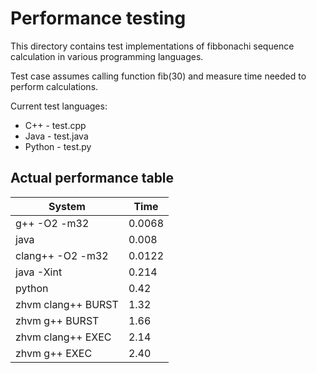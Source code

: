 Performance testing
===================

This directory contains test implementations of fibbonachi sequence calculation
in various programming languages.

Test case assumes calling function fib(30) and measure time needed to perform
calculations.

Current test languages:

* C++ - test.cpp
* Java - test.java
* Python - test.py

Actual performance table
------------------------

| System               | Time   | 
|----------------------|--------|
| g++ -O2 -m32         | 0.0068 |
| java                 | 0.008  |
| clang++ -O2 -m32     | 0.0122 |
| java -Xint           | 0.214  |
| python               | 0.42   |
| zhvm clang++ BURST   | 1.32   |
| zhvm g++ BURST       | 1.66   |
| zhvm clang++ EXEC    | 2.14   |
| zhvm g++ EXEC        | 2.40   |



